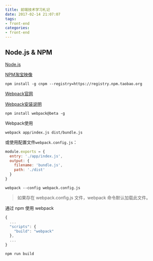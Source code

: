 ```yaml
---
title: 前端技术学习札记
date: 2017-02-14 21:07:07
tags:
- front-end
categories:
- front-end
---
```

## Node.js & NPM
[Node.js](https://nodejs.org/en/)

[NPM淘宝映像](https://npm.taobao.org/)
```
npm install -g cnpm --registry=https://registry.npm.taobao.org
```
[Webpack官网](https://webpack.bootcss.com/)

[Webpack安装说明](https://webpack.bootcss.com/get-started/install-webpack/)
```
npm install webpack@beta -g
```
Webpack使用
```
webpack app/index.js dist/bundle.js
```
或使用配置文件`webpack.config.js`：
```js
module.exports = {
  entry: './app/index.js',
  output: {
    filename: 'bundle.js',
    path: './dist'
  }
}
```
```
webpack --config webpack.config.js
```
> 如果存在 webpack.config.js 文件，webpack 命令默认加载此文件。

通过 npm 使用 webpack
```js
{
  ...
  "scripts": {
    "build": "webpack"
  },
  ...
}
```
```
npm run build
```
